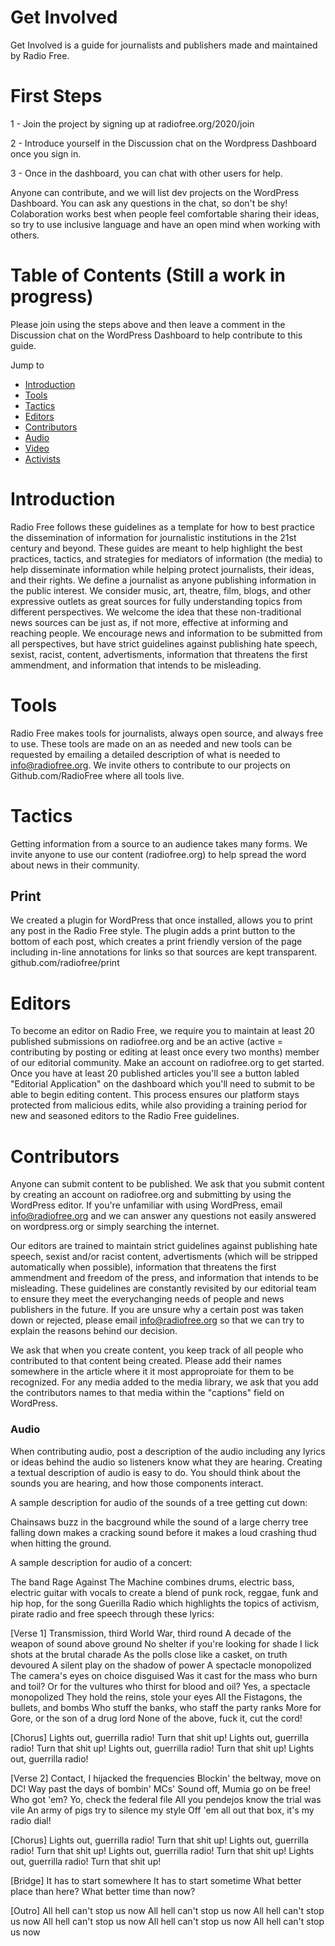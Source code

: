 # Get Involved
Get Involved is a guide for journalists and publishers made and maintained by Radio Free.  

# First Steps

1 - Join the project by signing up at radiofree.org/2020/join

2 - Introduce yourself in the Discussion chat on the Wordpress Dashboard once you sign in.

3 - Once in the dashboard, you can chat with other users for help.

Anyone can contribute, and we will list dev projects on the WordPress Dashboard.  You can ask any questions in the chat, so don't be shy!   Colaboration works best when people feel comfortable sharing their ideas, so try to use inclusive language and have an open mind when working with others.


# Table of Contents (Still a work in progress)
Please join using the steps above and then leave a comment in the Discussion chat on the WordPress Dashboard to help contribute to this guide.

Jump to

- [Introduction](#introduction) 
- [Tools](#tools) 
- [Tactics](#tactics) 
- [Editors](#editors) 
- [Contributors](#contributors) 
- [Audio](#audio) 
- [Video](#video) 
- [Activists](#activists)


# Introduction

Radio Free follows these guidelines as a template for how to best practice the dissemination of information for journalistic institutions in the 21st century and beyond.  These guides are meant to help highlight the best practices, tactics, and strategies for mediators of information (the media) to help disseminate information while helping protect journalists, their ideas, and their rights.  We define a journalist as anyone publishing information in the public interest.  We consider music, art, theatre, film, blogs, and other expressive outlets as great sources for fully understanding topics from different perspectives. We welcome the idea that these non-traditional news sources can be just as, if not more, effective at informing and reaching people.  We encourage news and information to be submitted from all perspectives, but have strict guidelines against publishing hate speech, sexist, racist, content, advertisments, information that threatens the first ammendment, and information that intends to be misleading. 


# Tools

Radio Free makes tools for journalists, always open source, and always free to use. These tools are made on an as needed and new tools can be requested by emailing a detailed description of what is needed to info@radiofree.org. We invite others to contribute to our projects on Github.com/RadioFree where all tools live. 


# Tactics

Getting information from a source to an audience takes many forms. We invite anyone to use our content (radiofree.org) to help spread the word about news in their community.  

## Print
We created a plugin for WordPress that once installed, allows you to print any post in the Radio Free style.  The plugin adds a print button to the bottom of each post, which creates a print friendly version of the page including in-line annotations for links so that sources are kept transparent.  github.com/radiofree/print


# Editors

To become an editor on Radio Free, we require you to maintain at least 20 published submissions on radiofree.org and be an active (active = contributing by posting or editing at least once every two months) member of our editorial community.  Make an account on radiofree.org to get started.  Once you have at least 20 published articles you'll see a button labled "Editorial Application" on the dashboard which you'll need to submit to be able to begin editing content.  This process ensures our platform stays protected from malicious edits, while also providing a training period for new and seasoned editors to the Radio Free guidelines. 



# Contributors

Anyone can submit content to be published. We ask that you submit content by creating an account on radiofree.org and submitting by using the WordPress editor.  If you're unfamiliar with using WordPress, email info@radiofree.org and we can answer any questions not easily answered on wordpress.org or simply searching the internet. 

Our editors are trained to maintain strict guidelines against publishing hate speech, sexist and/or racist content, advertisments (which will be stripped automatically when possible), information that threatens the first ammendment and freedom of the press, and information that intends to be misleading. These guidelines are constantly revisited by our editorial team to ensure they meet the everychanging needs of people and news publishers in the future. If you are unsure why a certain post was taken down or rejected, please email info@radiofree.org so that we can try to explain the reasons behind our decision.  

We ask that when you create content, you keep track of all people who contributed to that content being created.  Please add their names somewhere in the article where it it most approproiate for them to be recognized.  For any media added to the media library, we ask that you add the contributors names to that media within the "captions" field on WordPress.  


### Audio

When contributing audio, post a description of the audio including any lyrics or ideas behind the audio so listeners know what they are hearing. Creating a textual description of audio is easy to do.  You should think about the sounds you are hearing, and how those components interact. 

A sample description for audio of the sounds of a tree getting cut down:

Chainsaws buzz in the bacground while the sound of a large cherry tree falling down makes a cracking sound before it makes a loud crashing thud when hitting the ground.


A sample description for audio of a concert:

The band Rage Against The Machine combines drums, electric bass, electric guitar with vocals to create a blend of punk rock, reggae, funk and hip hop, for the song Guerilla Radio which highlights the topics of activism, pirate radio and free speech through these lyrics:

[Verse 1]
Transmission, third World War, third round
A decade of the weapon of sound above ground
No shelter if you're looking for shade
I lick shots at the brutal charade
As the polls close like a casket, on truth devoured
A silent play on the shadow of power
A spectacle monopolized
The camera's eyes on choice disguised
Was it cast for the mass who burn and toil?
Or for the vultures who thirst for blood and oil?
Yes, a spectacle monopolized
They hold the reins, stole your eyes
All the Fistagons, the bullets, and bombs
Who stuff the banks, who staff the party ranks
More for Gore, or the son of a drug lord
None of the above, fuck it, cut the cord!

[Chorus]
Lights out, guerrilla radio!
Turn that shit up!
Lights out, guerrilla radio!
Turn that shit up!
Lights out, guerrilla radio!
Turn that shit up!
Lights out, guerrilla radio!

[Verse 2]
Contact, I hijacked the frequencies
Blockin' the beltway, move on DC!
Way past the days of bombin' MCs'
Sound off, Mumia go on be free!
Who got 'em? Yo, check the federal file
All you pendejos know the trial was vile
An army of pigs try to silence my style
Off 'em all out that box, it's my radio dial!

[Chorus]
Lights out, guerrilla radio!
Turn that shit up!
Lights out, guerrilla radio!
Turn that shit up!
Lights out, guerrilla radio!
Turn that shit up!
Lights out, guerrilla radio!
Turn that shit up!

[Bridge]
It has to start somewhere
It has to start sometime
What better place than here?
What better time than now?

[Outro]
All hell can't stop us now
All hell can't stop us now
All hell can't stop us now
All hell can't stop us now
All hell can't stop us now
All hell can't stop us now

